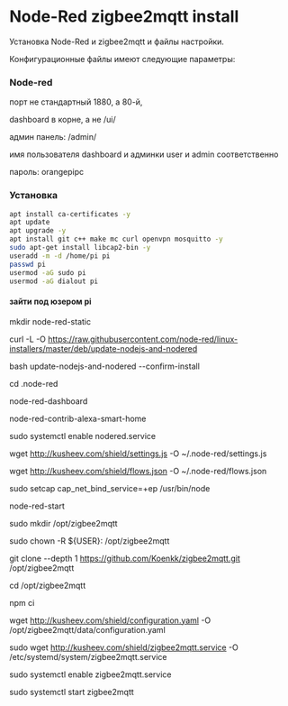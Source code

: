 # Node-Red zigbee2mqtt install

Установка Node-Red и zigbee2mqtt и файлы настройки.

Конфигурационные файлы имеют следующие параметры:

### Node-red

порт не стандартный 1880, а 80-й,

dashboard в корне, а не /ui/

админ панель: /admin/

имя пользователя dashboard и админки user и admin соответственно

пароль: orangepipc

### Установка

```bash
apt install ca-certificates -y
apt update
apt upgrade -y
apt install git c++ make mc curl openvpn mosquitto -y
sudo apt-get install libcap2-bin -y
useradd -m -d /home/pi pi
passwd pi
usermod -aG sudo pi
usermod -aG dialout pi
```
#### зайти под юзером pi

mkdir node-red-static

curl -L -O https://raw.githubusercontent.com/node-red/linux-installers/master/deb/update-nodejs-and-nodered 

bash update-nodejs-and-nodered --confirm-install

cd .node-red

node-red-dashboard

node-red-contrib-alexa-smart-home

sudo systemctl enable nodered.service

wget http://kusheev.com/shield/settings.js -O ~/.node-red/settings.js

wget http://kusheev.com/shield/flows.json -O ~/.node-red/flows.json

sudo setcap cap_net_bind_service=+ep /usr/bin/node

node-red-start

sudo mkdir /opt/zigbee2mqtt

sudo chown -R ${USER}: /opt/zigbee2mqtt

git clone --depth 1 https://github.com/Koenkk/zigbee2mqtt.git /opt/zigbee2mqtt

cd /opt/zigbee2mqtt

npm ci

wget http://kusheev.com/shield/configuration.yaml -O /opt/zigbee2mqtt/data/configuration.yaml

sudo wget http://kusheev.com/shield/zigbee2mqtt.service -O /etc/systemd/system/zigbee2mqtt.service

sudo systemctl enable zigbee2mqtt.service

sudo systemctl start zigbee2mqtt

